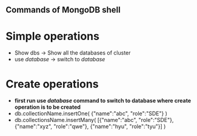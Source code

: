 ## Commands of MongoDB shell

# Simple operations
 - Show dbs -> Show all the databases of cluster
 - use _database_ -> switch to _database_

# Create operations
 - **first run use _database_ command to switch to database where create operation is to be created**
 - db.collectionName.insertOne( {"name":"abc", "role":"SDE"} )
 - db.collectionsName.insertMany( [{"name":"abc", "role":"SDE"}, {"name":"xyz", "role":"qwe"}, {"name":"hyu", "role":"tyu"}] )